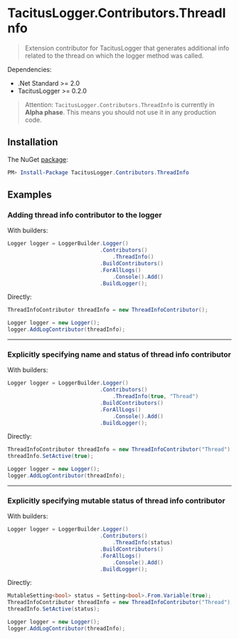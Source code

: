 # TacitusLogger.Contributors.ThreadInfo

> Extension contributor for TacitusLogger that generates additional info related to the thread on which the logger method was called.
 
Dependencies:  
* .Net Standard >= 2.0  
* TacitusLogger >= 0.2.0  
  
> Attention: `TacitusLogger.Contributors.ThreadInfo` is currently in **Alpha phase**. This means you should not use it in any production code.

## Installation

The NuGet <a href="https://www.nuget.org/packages/TacitusLogger.Contributors.ThreadInfo" target="_blank">package</a>:

```powershell
PM> Install-Package TacitusLogger.Contributors.ThreadInfo
```

## Examples

### Adding thread info contributor to the logger
With builders:
```cs
Logger logger = LoggerBuilder.Logger()
                             .Contributors()
                                 .ThreadInfo()
                             .BuildContributors()
                             .ForAllLogs()
                                 .Console().Add()
                             .BuildLogger();
```
Directly:
```cs
ThreadInfoContributor threadInfo = new ThreadInfoContributor();

Logger logger = new Logger();
logger.AddLogContributor(threadInfo);
```
---
### Explicitly specifying name and status of thread info contributor
With builders:
```cs
Logger logger = LoggerBuilder.Logger()
                             .Contributors()
                                 .ThreadInfo(true, "Thread")
                             .BuildContributors()
                             .ForAllLogs()
                                 .Console().Add()
                             .BuildLogger();
```
Directly:
```cs
ThreadInfoContributor threadInfo = new ThreadInfoContributor("Thread");
threadInfo.SetActive(true);

Logger logger = new Logger();
logger.AddLogContributor(threadInfo);
```
---
### Explicitly specifying mutable status of thread info contributor
With builders:
```cs
Logger logger = LoggerBuilder.Logger()
                             .Contributors()
                                 .ThreadInfo(status)
                             .BuildContributors()
                             .ForAllLogs()
                                 .Console().Add()
                             .BuildLogger();
```
Directly:
```cs
MutableSetting<bool> status = Setting<bool>.From.Variable(true);
ThreadInfoContributor threadInfo = new ThreadInfoContributor("Thread");
threadInfo.SetActive(status);

Logger logger = new Logger();
logger.AddLogContributor(threadInfo);
```
